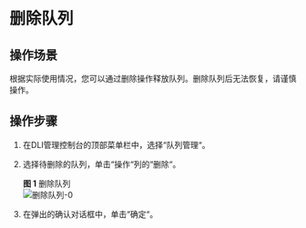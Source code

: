 # 删除队列<a name="dli_01_0365"></a>

## 操作场景<a name="zh-cn_topic_0122016945_zh-cn_topic_0093946752_section34490017171943"></a>

根据实际使用情况，您可以通过删除操作释放队列。删除队列后无法恢复，请谨慎操作。

## 操作步骤<a name="zh-cn_topic_0122016945_zh-cn_topic_0093946752_section1015535913555"></a>

1.  在DLI管理控制台的顶部菜单栏中，选择“队列管理“。
2.  选择待删除的队列，单击“操作“列的“删除“。

    **图 1**  删除队列<a name="zh-cn_topic_0122016945_fig1278920275406"></a>  
    ![](figures/删除队列-0.png "删除队列-0")

3.  在弹出的确认对话框中，单击“确定“。

